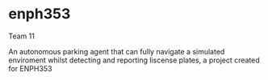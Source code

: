 # enph353
Team 11

An autonomous parking agent that can fully navigate a simulated enviroment whilst detecting and reporting liscense plates, a project created for ENPH353
